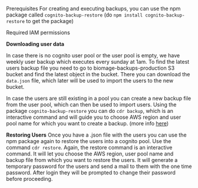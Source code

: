 Prerequisites 
For creating and executing backups, you can use the npm package called `cognito-backup-restore` 
(do `npm install cognito-backup-restore` to get the package)

Required IAM permissions

**Downloading user data**

In case there is no cognito user pool or the user pool is empty, we have weekly user backup which executes every sunday at 1am. 
To find the latest users backup file you need to go to biomage-backups-production S3 bucket and find the latest object in the bucket. 
There you can download the `data.json` file, which later will be used to import the users to the new bucket.

In case the users are still existing in a pool you can create a new backup file from the user pool, which can then be used to import users.
Using the package `cognito-backup-restore` you can do `cdr backup`, which is an interactive command and will guide you to choose 
AWS region and user pool name for which you want to create a backup. (more info [here](https://medium.com/geekculture/how-to-quickly-backup-and-restore-aws-cognito-user-pool-c1d820b927a8))

**Restoring Users**
Once you have a .json file with the users you can use the npm package again to restore the users into a cognito pool.
Use the command `cdr restore`. Again, the restore command is an interactive command. It will let you choose the AWS region, 
user pool name and backup file from which you want to restore the users. It will generate a temporary password for the users and send a mail to them with the one time password. 
After login they will be prompted to change their password before proceeding.
